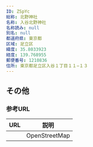 ```yaml
---
ID: ZSpYc
総称: 北野神社
名称: 入谷北野神社
名称読み: null
別名: null
都道府県: 東京都
区域: 足立区
緯度: 35.8033923
経度: 139.768955
郵便番号: 1210836
住所: 東京都足立区入谷１丁目１１−１３
---
```


## その他

### 参考URL

| URL | 説明          |
| --- | ------------- |
|     | OpenStreetMap |

